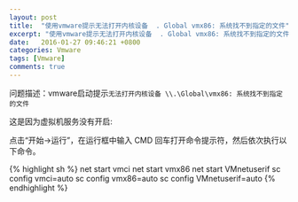```yaml
---
layout: post
title:  "使用vmware提示无法打开内核设备  . Global vmx86: 系统找不到指定的文件"
excerpt: "使用vmware提示无法打开内核设备  . Global vmx86: 系统找不到指定的文件。"
date:   2016-01-27 09:46:21 +0800
categories: Vmware
tags: [Vmware]
comments: true
---
```


问题描述：vmware启动提示``无法打开内核设备 \\.\Global\vmx86: 系统找不到指定的文件``

这是因为虚拟机服务没有开启:

点击“开始→运行”，在运行框中输入 CMD  回车打开命令提示符，然后依次执行以下命令。

{% highlight sh %}
net start vmci
net start vmx86
net start VMnetuserif
sc config vmci=auto
sc config vmx86=auto
sc config VMnetuserif=auto
{% endhighlight %}
